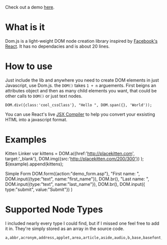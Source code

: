 Check out a demo [here](http://stolksdorf.github.io/Domjs).

# What is it
Dom.js is a light-weight DOM node creation library inspired by [Facebook's React](http://facebook.github.io/react/). It has no dependacies and is about 20 lines.

# How to use
Just include the lib and anywhere you need to create DOM elements in just Javascript, use Dom.js. the `DOM()` takes `1 + n` arguements. First beigns an attributes object and then as many child elements you want, that could be other calls to `DOM()` or just text nodes.

	DOM.div({class:'cool_cssClass'}, "Hello ", DOM.span({}, 'World'));

You can use React's live [JSX Compiler](http://facebook.github.io/react/jsx-compiler.html) to help you convert your exsisting HTML into a javascript format.

# Examples
Kitten Linker
	var kittens = DOM.a({href:'http://placekitten.com', target:'_blank'},
		DOM.img({src:'http://placekitten.com/200/300'})
	);
	$(example).append(kittens);

Simple Form
	DOM.form({action:"demo_form.asp"},
		"First name: ", DOM.input({type:"text", name:"first_name"}), DOM.br(),
		"Last name: ", DOM.input({type:"text", name:"last_name"}), DOM.br(),
		DOM.input({ type:"submit", value:"Submit"})
	)


# Supported Node Types
I included nearly every type I could find, but if I missed one feel free to add it in. They're simply stored as an array in the source code.

	a,abbr,acronym,address,applet,area,article,aside,audio,b,base,basefont,bdi,bdo,bgsound,big,blink,blockquote,body,br,button,canvas,caption,center,cite,code,col,colgroup,content,data,datalist,dd,decorator,del,details,dfn,dir,div,dl,dt,element,em,embed,fieldset,figcaption,figure,font,footer,form,frame,frameset,h1,h2,h3,h4,h5,h6,head,header,hgroup,hr,html,i,iframe,img,input,ins,isindex,kbd,keygen,label,legend,li,link,listing,main,map,mark,marquee,menu,menuitem,meta,meter,nav,nobr,noframes,noscript,object,ol,optgroup,option,output,p,param,plaintext,pre,progress,q,rp,rt,ruby,s,samp,script,section,select,shadow,small,source,spacer,span,strike,strong,style,sub,summary,sup,table,tbody,td,template,textarea,tfoot,th,thead,time,title,tr,track,tt,u,ul,var,video,wbr,xmp

